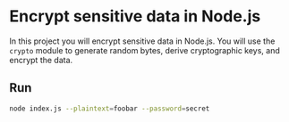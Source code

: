 # Encrypt sensitive data in Node.js

In this project you will encrypt sensitive data in Node.js. You will use the `crypto` module to generate random bytes, derive cryptographic keys, and encrypt the data.

## Run

```bash
node index.js --plaintext=foobar --password=secret
```
